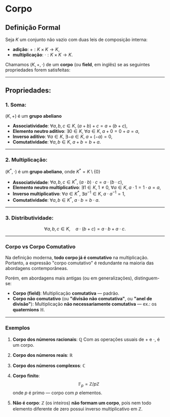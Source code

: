 # Corpo

## Definição Formal

Seja $K$ um conjunto não vazio com duas leis de composição interna:

* **adição**: $+ : K \times K \to K$,
* **multiplicação**: $\cdot : K \times K \to K$.

Chamamos $(K, +, \cdot)$ de um **corpo** (ou **field**, em inglês) se as seguintes propriedades forem satisfeitas:

---

## Propriedades:

### 1. Soma:

$(K, +)$ é um **grupo abeliano**

* **Associatividade**: $\forall a,b,c\in K,\; (a+b)+c = a+(b+c)$,
* **Elemento neutro aditivo**: $\exists 0\in K,\; \forall a\in K,\; a+0 = 0+a = a$,
* **Inverso aditivo**: $\forall a\in K,\; \exists -a\in K,\; a + (-a) = 0$,
* **Comutatividade**: $\forall a,b\in K,\; a+b = b+a$.

---

### 2. Multiplicação:

$(K^*, \cdot)$ é um **grupo abeliano**, onde $K^* = K \setminus \{0\}$

* **Associatividade**: $\forall a,b,c\in K^*,\; (a\cdot b)\cdot c = a\cdot(b\cdot c)$,
* **Elemento neutro multiplicativo**: $\exists 1\in K,\; 1\ne 0,\; \forall a\in K,\; a\cdot 1 = 1\cdot a = a$,
* **Inverso multiplicativo**: $\forall a\in K^*,\; \exists a^{-1}\in K,\; a\cdot a^{-1} = 1$,
* **Comutatividade**: $\forall a,b\in K^*,\; a\cdot b = b\cdot a$.

---

### 3. **Distributividade**:

$$
\forall a,b,c\in K,\quad a\cdot(b+c) = a\cdot b + a\cdot c.
$$

---

### Corpo vs Corpo Comutativo

Na definição moderna, **todo corpo já é comutativo** na multiplicação. Portanto, a expressão "corpo comutativo" é redundante na maioria das abordagens contemporâneas.

Porém, em abordagens mais antigas (ou em generalizações), distinguem-se:

* **Corpo (field)**: Multiplicação **comutativa** — padrão.
* **Corpo não comutativo** (ou **"divisão não comutativa"**, ou **"anel de divisão"**): Multiplicação **não necessariamente comutativa** — ex.: os **quaternions** $\mathbb{H}$.

---

### Exemplos

1. **Corpo dos números racionais**: $\mathbb{Q}$
   Com as operações usuais de $+$ e $\cdot$, é um corpo.

2. **Corpo dos números reais**: $\mathbb{R}$

3. **Corpo dos números complexos**: $\mathbb{C}$

4. **Corpo finito**:
   $$
   \mathbb{F}_p = \mathbb{Z}/p\mathbb{Z}
   $$
   onde $p$ é primo — corpo com $p$ elementos.

5. **Não é corpo**:
   $\mathbb{Z}$ (os inteiros) **não formam um corpo**, pois nem todo elemento diferente de zero possui inverso multiplicativo em $\mathbb{Z}$.
